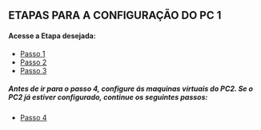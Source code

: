 ## ETAPAS PARA A CONFIGURAÇÃO DO PC 1

#### Acesse a Etapa desejada:
- [Passo 1](https://github.com/Josival/TrabalhoRedes/blob/main/Projeto/PC's/PC1/Passo%201.md)
- [Passo 2](https://github.com/Josival/TrabalhoRedes/blob/main/Projeto/PC's/PC1/Passo%202.md)
- [Passo 3](https://github.com/Josival/TrabalhoRedes/blob/main/Projeto/PC's/PC1/Passo3.md)

##### Antes de ir para o passo 4, configure ás maquinas virtuais do PC2. Se o PC2 já estiver configurado, continue os seguintes passos:
- [Passo 4]()
